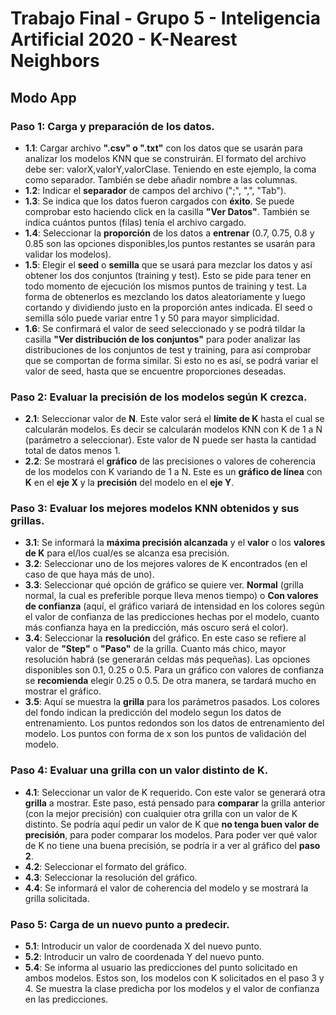 # Trabajo Final - Grupo 5 - Inteligencia Artificial 2020 - K-Nearest Neighbors

## Modo App

### Paso 1: Carga y preparación de los datos.
* **1.1**: Cargar archivo **".csv" o ".txt"** con los datos que se usarán para analizar los modelos KNN que se construirán. El formato del archivo debe ser: valorX,valorY,valorClase. Teniendo en este ejemplo, la coma como separador. También se debe añadir nombre a las columnas.
* **1.2**: Indicar el **separador** de campos del archivo (";", ",", "Tab").
* **1.3**: Se indica que los datos fueron cargados con **éxito**. Se puede comprobar esto haciendo click en la casilla **"Ver Datos"**. También se indica cuántos puntos (filas) tenía el archivo cargado.
* **1.4**: Seleccionar la **proporción** de los datos a **entrenar** (0.7, 0.75, 0.8 y 0.85 son las opciones disponibles,los puntos restantes se usarán para validar los modelos).
* **1.5**: Elegir el **seed** o **semilla** que se usará para mezclar los datos y así obtener los dos conjuntos (training y test). Esto se pide para tener en todo momento de ejecución los mismos puntos de training y test. La forma de obtenerlos es mezclando los datos aleatoriamente y luego cortando y dividiendo justo en la proporción antes indicada. El seed o semilla sólo puede variar entre 1 y 50 para mayor simplicidad.
* **1.6**: Se confirmará el valor de seed seleccionado y se podrá tildar la casilla **"Ver distribución de los conjuntos"** para poder analizar las distribuciones de los conjuntos de test y training, para así comprobar que se comportan de forma similar. Si esto no es así, se podrá variar el valor de seed, hasta que se encuentre proporciones deseadas.

### Paso 2: Evaluar la precisión de los modelos según K crezca.
* **2.1**: Seleccionar valor de **N**. Este valor será el **límite de K** hasta el cual se calcularán modelos. Es decir se calcularán modelos KNN con K de 1 a N (parámetro a seleccionar). Este valor de N puede ser hasta la cantidad total de datos menos 1.
* **2.2**: Se mostrará el **gráfico** de las precisiones o valores de coherencia de los modelos con K variando de 1 a N. Este es un **gráfico de línea** con **K** en el **eje X** y la **precisión** del modelo en el **eje Y**.

### Paso 3: Evaluar los mejores modelos KNN obtenidos y sus grillas.
* **3.1**: Se informará la **máxima precisión alcanzada** y el **valor** o los **valores de K** para el/los cual/es se alcanza esa precisión.
* **3.2**: Seleccionar uno de los mejores valores de K encontrados (en el caso de que haya más de uno).
* **3.3**: Seleccionar qué opción de gráfico se quiere ver. **Normal** (grilla normal, la cual es preferible porque lleva menos tiempo) o **Con valores de confianza** (aquí, el gráfico variará de intensidad en los colores según el valor de confianza de las predicciones hechas por el modelo, cuanto más confianza haya en la predicción, más oscuro será el color).
* **3.4**: Seleccionar la **resolución** del gráfico. En este caso se refiere al valor de **"Step"** o **"Paso"** de la grilla. Cuanto más chico, mayor resolución habrá (se generarán celdas más pequeñas). Las opciones disponibles son 0.1, 0.25 o 0.5. Para un gráfico con valores de confianza se **recomienda** elegir 0.25 o 0.5. De otra manera, se tardará mucho en mostrar el gráfico.
* **3.5**: Aquí se muestra la **grilla** para los parámetros pasados. Los colores del fondo indican la predicción del modelo segun los datos de entrenamiento. Los puntos redondos son los datos de entrenamiento del modelo. Los puntos con forma de x son los puntos de validación del modelo.

### Paso 4: Evaluar una grilla con un valor distinto de K.
* **4.1**: Seleccionar un valor de K requerido. Con este valor se generará otra **grilla** a mostrar. Este paso, está pensado para **comparar** la grilla anterior (con la mejor precisión) con cualquier otra grilla con un valor de K distinto. Se podría aquí pedir un valor de K que **no tenga buen valor de precisión**, para poder comparar los modelos. Para poder ver qué valor de K no tiene una buena precisión, se podría ir a ver al gráfico del **paso 2**.
* **4.2**: Seleccionar el formato del gráfico.
* **4.3**: Seleccionar la resolución del gráfico. 
* **4.4**: Se informará el valor de coherencia del modelo y se mostrará la grilla solicitada.

### Paso 5: Carga de un nuevo punto a predecir.
* **5.1**: Introducir un valor de coordenada X del nuevo punto.
* **5.2**: Introducir un valro de coordenada Y del nuevo punto.
* **5.4**: Se informa al usuario las predicciones del punto solicitado en ambos modelos. Estos son, los modelos con K solicitados en el paso 3 y 4. Se muestra la clase predicha por los modelos y el valor de confianza en las predicciones.